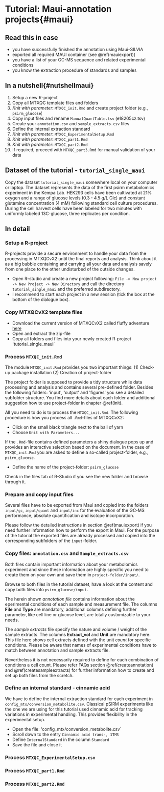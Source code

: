 # Tutorial: Maui-annotation projects{#maui}

## Read this in case

- you have successfully finished the annotation using Maui-SILVIA
- exported all required MAUI container (see \@ref(mauiexport))
- you have a list of your GC-MS sequence and related experimental conditions
- you know the extraction procedure of standards and samples

## In a nutshell{#nutshellmaui}

1. Setup a new R-project 
2. Copy all MTXQC template files and folders
3. *Knit with parameter*: `MTXQC_init.Rmd` and create project folder (e.g., `psirm_glucose`)
4. Copy input files and rename `ManualQuantTable.tsv` (e18205cz.tsv) 
5. Create your `annotation.csv` and `sample_extracts.csv` files
6. Define the internal extraction standard
7. *Knit with parameter*: `MTXQC_ExperimentalSetup.Rmd` 
8. *Knit with parameter*: `MTXQC_part1.Rmd` 
9. *Knit with parameter*: `MTXQC_part2.Rmd` 
10. If required, proceed with `MTXQC_part3.Rmd` for manual validation of your data

## Dataset of the tutorial - `tutorial_single_maui`

Copy the dataset `tutorial_single_maui` somewhere local on your computer or laptop. The dataset represents the data of the first psirm metabolomics experiment in the Kempa Lab. HEK293 cells have been cultivated at 21\% oxygen and a range of glucose levels (0.3 - 4.5 g/L Glc) and constant glutamine concentration (4 mM) following standard cell culture procedures. During the cell harvest cells have been labeled for two minutes with uniformly labeled 13C-glucose, three replicates per condition.


## In detail
### Setup a R-project

R-projects provide a secure environment to handle your data from the processing in MTXQCvX2 until the final reports and analysis. Think about it as a big bubble containing and carrying all your data and analysis savely from one place to the other undisturbed of the outside changes.

* Open R-studio and create a new project following: `File -> New project -> New Project -> New Directory` and call the directory `tutorial_single_maui` and the preferred subdirectory. 
* I recommend to start each project in a new session (tick the box at the bottom of the dialogue box).

### Copy MTXQCvX2 template files

* Download the current version of MTXQCvX2 called fluffy adventure [here](github.com/ChrisZasada/fluffy_adventure)
* Open and extract the zip-file
* Copy all folders and files into your newly created R-project 'tutorial_single_maui`

### Process `MTXQC_init.Rmd`

The module `MTXQC_init.Rmd` provides you two important things: 
  (1) Check-up package installation
  (2) Creation of project-folder
  
The project folder is supposed to provide a tidy structure while data processing and analysis and contains several pre-defined folder. Besides the following folders: 'input', 'output' and 'figures' you see a detailed subfolder structure. You find more details about each folder and additional suggestion how to use project-folder in chapter \@ref(init). 

All you need to do is to process the `MTXQC_init.Rmd`. The following procedure is how you process all `.Rmd`-files of MTXQCvX2:

  * Click on the small black triangle next to the ball of yarn
  * Choose `Knit with Parameters...`
  
If the `.Rmd`-file contains defined parameters a shiny dialogue pops up and provides an interactive selection based on the document. In the case of `MTXQC_init.Rmd` you are asked to define a so-called project-folder, e.g., `psirm_glucose`.

  * Define the name of the project-folder: `psirm_glucose`

Check in the files tab of R-Studio if you see the new folder and browse through it. 

### Prepare and copy input files

Several files have to be exported from Maui and copied into the folders `input/gc`, `input/quant` and `input/inc` for the evaluation of the GC-MS performance, absolute quantification and isotope incorporation. 

Please follow the detailed instructions in section \@ref(mauiexport) if you need further information how to perform the export in Maui. For the purpose of the tutorial the exported files are already processed and copied into the corresponding subfolders of the `input`-folder.


### Copy files: `annotation.csv` and `Sample_extracts.csv`

Both files contain important information about your metabolomics experiment and since these information are highly specific you need to create them on your own and save them in `project-folder/input/`.

Browse to both files in the tutorial dataset, have a look at the content and copy both files into `psirm_glucose/input`. 

The herein shown *annotation file* contains information about the eperimental conditions of each sample and measurement file. The columns **File** and **Type** are mandatory, additional columns defining further parameter, like cell line or glucose level, are totally customizable to your needs. 

The *sample extracts* file specify the nature and volume / weight of the sample extracts. The columns **Extract_vol** and **Unit** are mandatory here. This file here shows cell extracts defined with the unit *count* for specific conditions. Please be aware that names of experimental conditions have to match between annotation and sample extracts file. 

Nevertheless it is not necessarily required to define for each combination of conditions a cell count. Please refer FAQs section \@ref(createannotation) and \@ref(createsampleextracts) for further information how to create and set up both files from the scretch.

### Define an internal standard - cinnamic acid

We have to define the internal extraction standard for each experiment in `config_mtx/conversion_metabolite.csv`. Classical pSIRM experiments like the one we are using for this tutorial used cinnamic acid for tracking variations in experimental handling. This provides flexibility in the experimental setup. 

* Open the file: 'config_mtx/conversion_metabolite.csv`
* Scroll down to the entry `Cinnamic acid trans-, 1TMS`
* Define `InternalStandard` in the column `Standard`
* Save the file and close it

### Process `MTXQC_ExperimentalSetup.csv`



### Process `MTXQC_part1.Rmd`


### Process `MTXQC_part2.Rmd`
 


